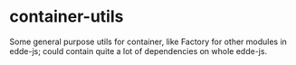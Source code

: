 # container-utils

Some general purpose utils for container, like Factory for other modules in edde-js; could contain quite a lot of dependencies on whole edde-js.